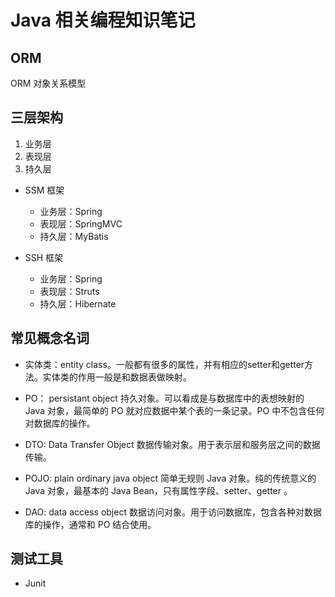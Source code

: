 # Java 相关编程知识笔记

## ORM

ORM 对象关系模型

## 三层架构

1. 业务层
2. 表现层
3. 持久层

* SSM 框架
  * 业务层：Spring
  * 表现层：SpringMVC
  * 持久层：MyBatis

* SSH 框架
  * 业务层：Spring
  * 表现层：Struts
  * 持久层：Hibernate

## 常见概念名词

* 实体类：entity class。一般都有很多的属性，并有相应的setter和getter方法。实体类的作用一般是和数据表做映射。

* PO： persistant object 持久对象。可以看成是与数据库中的表想映射的 Java 对象，最简单的 PO 就对应数据中某个表的一条记录。PO 中不包含任何对数据库的操作。

* DTO: Data Transfer Object 数据传输对象。用于表示层和服务层之间的数据传输。

* POJO: plain ordinary java object 简单无规则 Java 对象。纯的传统意义的 Java 对象，最基本的 Java Bean，只有属性字段、setter、getter 。

* DAO: data access object 数据访问对象。用于访问数据库，包含各种对数据库的操作，通常和 PO 结合使用。


## 测试工具

* Junit 
